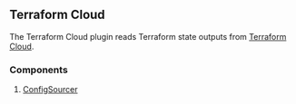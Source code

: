 ## Terraform Cloud

The Terraform Cloud plugin reads Terraform state outputs from [Terraform Cloud](https://cloud.hashicorp.com/products/terraform).

### Components

1. [ConfigSourcer](/waypoint/integrations/hashicorp/terraform-cloud/latest/components/config-sourcer/terraform-cloud-config-sourcer)
